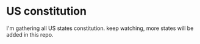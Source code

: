 # US constitution
I'm gathering all US states constitution. keep watching, more states will be added in this repo. 
